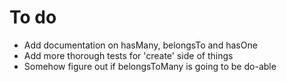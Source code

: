 # To do

- Add documentation on hasMany, belongsTo and hasOne
- Add more thorough tests for 'create' side of things
- Somehow figure out if belongsToMany is going to be do-able
